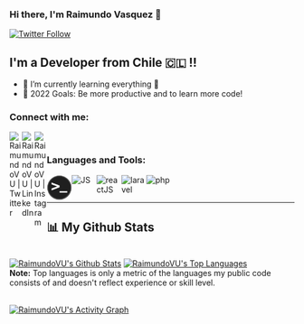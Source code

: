 ### Hi there, I'm Raimundo Vasquez 👋 

[![Twitter Follow](https://img.shields.io/twitter/follow/raimundo_vu?color=1DA1F2&logo=twitter&style=for-the-badge)](https://twitter.com/raimundo_vu)

## I'm a Developer from Chile  🇨🇱 !!

- 🌱 I’m currently learning everything 🤣
- 🥅 2022 Goals: Be more productive and to learn more code! 

### Connect with me:


[<img align="left" alt="RaimundoVU | Twitter" width="22px" src="https://img.icons8.com/fluent/48/000000/twitter.png" />][twitter]
[<img align="left" alt="RaimundoVU | LinkedIn" width="22px" src="https://img.icons8.com/fluent/48/000000/linkedin.png" />][linkedin]
[<img align="left" alt="RaimundoVU | Instagram" width="22px" src="https://img.icons8.com/fluent/48/000000/instagram-new.png" />][instagram]

<br />

### Languages and Tools:

<img align="left" alt="Terminal" width="44px" src="https://raw.githubusercontent.com/github/explore/80688e429a7d4ef2fca1e82350fe8e3517d3494d/topics/terminal/terminal.png" />
<img align="left" alt="JS" width="44px" src="https://img.icons8.com/color/44/000000/javascript--v1.png"/>

<img align="left" alt="reactJS" width="44px" src="https://img.icons8.com/office/44/000000/react.png"/>
<img align="left" alt="laravel" width="44px" src="https://img.icons8.com/fluency/44/000000/laravel.png"/>
<img align="left" alt="php" width="44px" src="https://img.icons8.com/officel/100/000000/php-logo.png"/>


<br />
<br />

---
## 📊 My Github Stats
  <br/>
    <a href="https://github.com/RaimundoVU/github-readme-stats"><img alt="RaimundoVU's Github Stats" src="https://github-readme-stats.vercel.app/api?username=RaimundoVU&show_icons=true&count_private=true&theme=react&hide_border=true&bg_color=0D1117" /></a>
  <a href="https://github.com/Raim/github-readme-stats"><img alt="RaimundoVU's Top Languages" src="https://github-readme-stats.vercel.app/api/top-langs/?username=RaimundoVU&langs_count=8&count_private=true&layout=compact&theme=react&hide_border=true&bg_color=0D1117" /></a>
  <br/>
  <b>Note:</b> Top languages is only a metric of the languages my public code consists of and doesn't reflect experience or skill level.


<br/>
<br/>

<a href="https://github.com/RaimundoVU/github-readme-activity-graph"><img alt="RaimundoVU's Activity Graph" src="https://activity-graph.herokuapp.com/graph?username=RaimundoVU&bg_color=0D1117&color=5BCDEC&line=5BCDEC&point=FFFFFF&hide_border=true" /></a>

<br/>
<br/>


[website]: https://codeSTACKr.com
[course]: http://vsCodeHero.com
[twitter]: https://twitter.com/raimundo_vu
[instagram]: https://instagram.com/raimundovu
[linkedin]: https://linkedin.com/in/raimundovu
